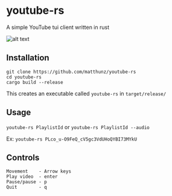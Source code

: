 # youtube-rs
A simple YouTube tui client written in rust

![alt text](https://github.com/matthunz/youtube-rs/raw/master/screenshot.png "Screenshot")

## Installation
```
git clone https://github.com/matthunz/youtube-rs
cd youtube-rs
cargo build --release
```

This creates an executable called `youtube-rs` in `target/release/`

## Usage
`youtube-rs PlaylistId` or `youtube-rs PlaylistId --audio`

Ex: `youtube-rs PLco_u-O9FeQ_cV5gc3VdUHoQYBI73MYkU`

## Controls
```
Movement    - Arrow keys
Play video  - enter
Pause/pause - p
Quit        - q
```
